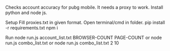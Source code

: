 Checks account accuracy for pubg mobile. It needs a proxy to work. Install python and node js.




Setup
Fill proxies.txt in given format.
Open terminal/cmd in folder.
pip install -r requirements.txt
npm i





Run
node run.js account_list.txt BROWSER-COUNT PAGE-COUNT or
node run.js combo_list.txt or
node run.js combo_list.txt 2 10
